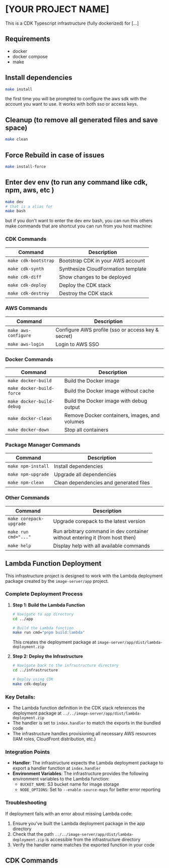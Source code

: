 # [YOUR PROJECT NAME]

This is a CDK Typescript infrastructure (fully dockerized) for [...]

## Requirements

- docker
- docker compose
- make

## Install dependencies

```bash
make install
```

the first time you will be prompted to configure the aws sdk with the account you want to use. It works with both sso or access keys.

## Cleanup (to remove all generated files and save space)

```bash
make clean
```

## Force Rebuild in case of issues

```bash
make install-force
```

## Enter dev env (to run any command like cdk, npm, aws, etc   )

```bash
make dev
# that is a alias for
make bash
```

but if you don't want to enter the dev env bash, you can run this others make commands that are shortcut you can run from you host machine:

### CDK Commands

| Command | Description |
|---------|-------------|
| `make cdk-bootstrap` | Bootstrap CDK in your AWS account |
| `make cdk-synth` | Synthesize CloudFormation template |
| `make cdk-diff` | Show changes to be deployed |
| `make cdk-deploy` | Deploy the CDK stack |
| `make cdk-destroy` | Destroy the CDK stack |

### AWS Commands

| Command | Description |
|---------|-------------|
| `make aws-configure` | Configure AWS profile (sso or access key & secret) |
| `make aws-login` | Login to AWS SSO |

### Docker Commands

| Command | Description |
|---------|-------------|
| `make docker-build` | Build the Docker image |
| `make docker-build-force` | Build the Docker image without cache |
| `make docker-build-debug` | Build the Docker image with debug output |
| `make docker-clean` | Remove Docker containers, images, and volumes |
| `make docker-down` | Stop all containers |

### Package Manager Commands

| Command | Description |
|---------|-------------|
| `make npm-install` | Install dependencies |
| `make npm-upgrade` | Upgrade all dependencies |
| `make npm-clean` | Clean dependencies and generated files |

### Other Commands

| Command | Description |
|---------|-------------|
| `make corepack-upgrade` | Upgrade corepack to the latest version |
| `make run cmd="..."` | Run arbitrary command in dev container without entering it (from host then)|
| `make help` | Display help with all available commands |

## Lambda Function Deployment

This infrastructure project is designed to work with the Lambda deployment package created by the `image-server/app` project.

### Complete Deployment Process

1. **Step 1: Build the Lambda Function**
   ```bash
   # Navigate to app directory
   cd ../app
   
   # Build the Lambda function
   make run cmd="pnpm build:lambda"
   ```
   This creates the deployment package at `image-server/app/dist/lambda-deployment.zip`

2. **Step 2: Deploy the Infrastructure**
   ```bash
   # Navigate back to the infrastructure directory
   cd ../infrastructure
   
   # Deploy using CDK
   make cdk-deploy
   ```

### Key Details:

- The Lambda function definition in the CDK stack references the deployment package at `../../image-server/app/dist/lambda-deployment.zip`
- The handler is set to `index.handler` to match the exports in the bundled code
- The infrastructure handles provisioning all necessary AWS resources (IAM roles, CloudFront distribution, etc.)

### Integration Points

- **Handler**: The infrastructure expects the Lambda deployment package to export a handler function at `index.handler`
- **Environment Variables**: The infrastructure provides the following environment variables to the Lambda function:
  - `BUCKET_NAME`: S3 bucket name for image storage
  - `NODE_OPTIONS`: Set to `--enable-source-maps` for better error reporting

### Troubleshooting

If deployment fails with an error about missing Lambda code:
1. Ensure you've built the Lambda deployment package in the app directory
2. Check that the path `../../image-server/app/dist/lambda-deployment.zip` is accessible from the infrastructure directory
3. Verify the handler name matches the exported function in your code

## CDK Commands
